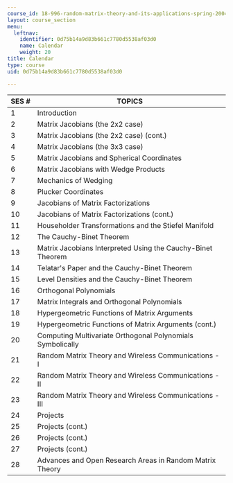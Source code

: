 ```yaml
---
course_id: 18-996-random-matrix-theory-and-its-applications-spring-2004
layout: course_section
menu:
  leftnav:
    identifier: 0d75b14a9d83b661c7780d5538af03d0
    name: Calendar
    weight: 20
title: Calendar
type: course
uid: 0d75b14a9d83b661c7780d5538af03d0

---
```


| SES # | TOPICS |
| --- | --- |
| 1 | Introduction |
| 2 | Matrix Jacobians (the 2x2 case) |
| 3 | Matrix Jacobians (the 2x2 case) (cont.) |
| 4 | Matrix Jacobians (the 3x3 case) |
| 5 | Matrix Jacobians and Spherical Coordinates |
| 6 | Matrix Jacobians with Wedge Products |
| 7 | Mechanics of Wedging |
| 8 | Plucker Coordinates |
| 9 | Jacobians of Matrix Factorizations |
| 10 | Jacobians of Matrix Factorizations (cont.) |
| 11 | Householder Transformations and the Stiefel Manifold |
| 12 | The Cauchy-Binet Theorem |
| 13 | Matrix Jacobians Interpreted Using the Cauchy-Binet Theorem |
| 14 | Telatar's Paper and the Cauchy-Binet Theorem |
| 15 | Level Densities and the Cauchy-Binet Theorem |
| 16 | Orthogonal Polynomials |
| 17 | Matrix Integrals and Orthogonal Polynomials |
| 18 | Hypergeometric Functions of Matrix Arguments |
| 19 | Hypergeometric Functions of Matrix Arguments (cont.) |
| 20 | Computing Multivariate Orthogonal Polynomials Symbolically |
| 21 | Random Matrix Theory and Wireless Communications - I |
| 22 | Random Matrix Theory and Wireless Communications - II |
| 23 | Random Matrix Theory and Wireless Communications - III |
| 24 | Projects |
| 25 | Projects (cont.) |
| 26 | Projects (cont.) |
| 27 | Projects (cont.) |
| 28 | Advances and Open Research Areas in Random Matrix Theory